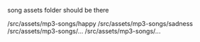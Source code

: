 song assets folder should be there

/src/assets/mp3-songs/happy
/src/assets/mp3-songs/sadness
/src/assets/mp3-songs/...
/src/assets/mp3-songs/...